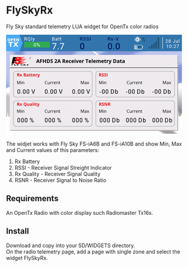 # FlySkyRx
Fly Sky standard telemetry LUA widget for OpenTx color radios  

![Image](SupportFiles/screenshot.png "FlySkyRx")

The widjet works with Fly Sky FS-iA6B and FS-iA10B and show Min, Max and Current values of this parameters:

1. Rx Battery 
2. RSSI - Receiver Signal Streight Indicator
3. Rx Quality - Receiver Signal Quality
4. RSNR - Receiver Signal to Noise Ratio

Requirements
------------
An OpenTx Radio with color display such Radiomaster Tx16s.

Install
-------
Download and copy into your SD/WIDGETS directory.  
On the radio telemetry page, add a page with single zone and select the widget FlySkyRx.